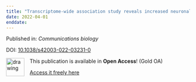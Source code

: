 ```yaml
---
title: "Transcriptome-wide association study reveals increased neuronal FLT3 expression is associated with Tourette's syndrome."
date: 2022-04-01
enddate:
---
```


Published in: *Communications biology*

DOI: [10.1038/s42003-022-03231-0](https://doi.org/10.1038/s42003-022-03231-0)

<img src="https://upload.wikimedia.org/wikipedia/commons/thumb/7/77/Open_Access_logo_PLoS_transparent.svg/800px-Open_Access_logo_PLoS_transparent.svg.png" alt="drawing" width="50" align="left"/> &nbsp;&nbsp;&nbsp;This publication is available in **Open Access**! (Gold OA)

&nbsp;&nbsp;&nbsp;[Access it freely here](https://www.nature.com/articles/s42003-022-03231-0.pdf
)

